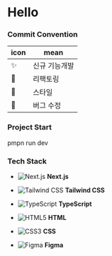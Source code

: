 # Hello

### Commit Convention

| icon | mean          |
| ---- | ------------- |
| ✨   | 신규 기능개발 |
| 🔧   | 리팩토링      |
| 🎨   | 스타일        |
| 🐛   | 버그 수정     |

### Project Start

pmpn run dev

### Tech Stack

- ![Next.js](https://img.shields.io/badge/Next.js-000000?style=flat&logo=nextdotjs&logoColor=white) **Next.js**
- ![Tailwind CSS](https://img.shields.io/badge/Tailwind%20CSS-38B2AC?style=flat&logo=tailwindcss&logoColor=white) **Tailwind CSS**
- ![TypeScript](https://img.shields.io/badge/TypeScript-3178C6?style=flat&logo=typescript&logoColor=white) **TypeScript**

- ![HTML5](https://img.shields.io/badge/HTML5-E34F26?style=for-the-badge&logo=html5&logoColor=white) **HTML**
- ![CSS3](https://img.shields.io/badge/CSS3-1572B6?style=for-the-badge&logo=css3&logoColor=white) **CSS**
- ![Figma](https://img.shields.io/badge/Figma-F24E1E?style=for-the-badge&logo=figma&logoColor=white) **Figma**
